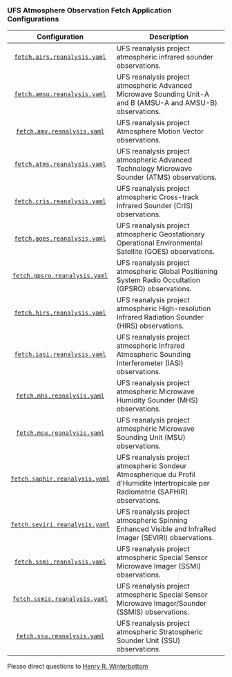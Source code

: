 ### UFS Atmosphere Observation Fetch Application Configurations

<div align="center">

| Configuration | Description |
| :-------------: | :-------------: |
| [`fetch.airs.reanalysis.yaml`](fetch.airs.reanalysis.yaml) | <div align="left">UFS reanalysis project atmospheric infrared sounder observations. </div>|
| [`fetch.amsu.reanalysis.yaml`](fetch.amsu.reanalysis.yaml) | <div align="left">UFS reanalysis project atmospheric Advanced Microwave Sounding Unit-A and B (AMSU-A and AMSU-B) observations. </div>|
| [`fetch.amv.reanalysis.yaml`](fetch.amv.reanalysis.yaml) | <div align="left">UFS reanalysis project Atmosphere Motion Vector observations. </div>|
| [`fetch.atms.reanalysis.yaml`](fetch.atms.reanalysis.yaml) | <div align="left">UFS reanalysis project atmospheric Advanced Technology Microwave Sounder (ATMS) observations. </div>|
| [`fetch.cris.reanalysis.yaml`](fetch.cris.reanalysis.yaml) | <div align="left">UFS reanalysis project atmospheric Cross-track Infrared Sounder (CrIS) observations. </div>|
| [`fetch.goes.reanalysis.yaml`](fetch.goes.reanalysis.yaml) |  <div align="left">UFS reanalysis project atmospheric Geostationary Operational Environmental Satellite (GOES) observations. </div>|
| [`fetch.gpsro.reanalysis.yaml`](fetch.gpsro.reanalysis.yaml) | <div align="left">UFS reanalysis project atmospheric Global Positioning System Radio Occultation (GPSRO) observations. </div>|
| [`fetch.hirs.reanalysis.yaml`](fetch.hirs.reanalysis.yaml) | <div align="left">UFS reanalysis project atmospheric High-resolution Infrared Radiation Sounder (HIRS) observations. </div>|
| [`fetch.iasi.reanalysis.yaml`](fetch.iasi.reanalysis.yaml) | <div align="left">UFS reanalysis project atmospheric Infrared Atmospheric Sounding Interferometer (IASI) observations. </div>|
| [`fetch.mhs.reanalysis.yaml`](fetch.mhs.reanalysis.yaml) | <div align="left">UFS reanalysis project atmospheric Microwave Humidity Sounder (MHS) observations. </div>|
| [`fetch.msu.reanalysis.yaml`](fetch.msu.reanalysis.yaml) | <div align="left">UFS reanalysis project atmospheric Microwave Sounding Unit (MSU) observations. </div>|
| [`fetch.saphir.reanalysis.yaml`](fetch.saphir.reanalysis.yaml) | <div align="left">UFS reanalysis project atmospheric Sondeur Atmospherique du Profil d'Humidite Intertropicale par Radiometrie (SAPHIR) observations. </div>|
| [`fetch.seviri.reanalysis.yaml`](fetch.seviri.reanalysis.yaml) | <div align="left">UFS reanalysis project atmospheric Spinning Enhanced Visible and InfraRed Imager (SEVIRI) observations. </div>|
| [`fetch.ssmi.reanalysis.yaml`](fetch.ssmi.reanalysis.yaml) | <div align="left">UFS reanalysis project atmospheric Special Sensor Microwave Imager (SSMI) observations. </div>|
| [`fetch.ssmis.reanalysis.yaml`](fetch.ssmis.reanalysis.yaml) | <div align="left">UFS reanalysis project atmospheric Special Sensor Microwave Imager/Sounder (SSMIS) observations. </div>|
| [`fetch.ssu.reanalysis.yaml`](fetch.ssu.reanalysis.yaml) | <div align="left">UFS reanalysis project atmospheric Stratospheric Sounder Unit (SSU) observations. </div>|

</div>

Please direct questions to [Henry
R. Winterbottom](mailto:henry.winterbottom@noaa.gov?subject=[UFS-Applications])